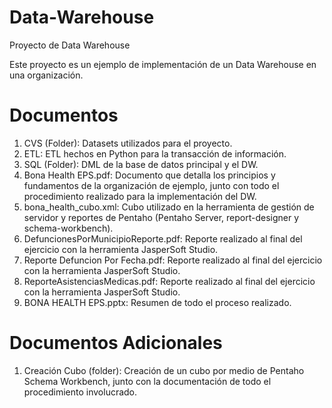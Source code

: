 # Data-Warehouse
Proyecto de Data Warehouse

Este proyecto es un ejemplo de implementación de un Data Warehouse en una organización.

# Documentos
1. CVS (Folder): Datasets utilizados para el proyecto.
2. ETL: ETL hechos en Python para la transacción de información.
3. SQL (Folder): DML de la base de datos principal y el DW.
4. Bona Health EPS.pdf: Documento que detalla los principios y fundamentos de la organización de ejemplo, junto con
todo el procedimiento realizado para la implementación del DW.
5. bona_health_cubo.xml: Cubo utilizado en la herramienta de gestión de servidor y reportes de Pentaho (Pentaho Server,
report-designer y schema-workbench).
6. DefuncionesPorMunicipioReporte.pdf: Reporte realizado al final del ejercicio con la herramienta JasperSoft Studio.
7. Reporte Defuncion Por Fecha.pdf: Reporte realizado al final del ejercicio con la herramienta JasperSoft Studio.
8. ReporteAsistenciasMedicas.pdf: Reporte realizado al final del ejercicio con la herramienta JasperSoft Studio.
9. BONA HEALTH EPS.pptx: Resumen de todo el proceso realizado.

# Documentos Adicionales
1. Creación Cubo (folder): Creación de un cubo por medio de Pentaho Schema Workbench, junto con la documentación de todo el procedimiento
involucrado.
